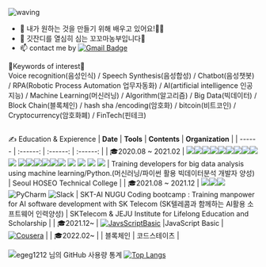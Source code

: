 <!--
**EGEG1212/egeg1212** is a ✨ _special_ ✨ repository because its `README.md` (this file) appears on your GitHub profile.

Here are some ideas to get you started:

- 🔭 I’m currently working on ...
- 🌱 I’m currently learning ...
- 👯 I’m looking to collaborate on ...
- 🤔 I’m looking for help with ...
- 💬 Ask me about ...
- 📫 How to reach me: ...
- 😄 Pronouns: ...
- ⚡ Fun fact: ...

REFERENCE <https://github.com/anuraghazra/github-readme-stats/blob/master/docs/readme_kr.md>

https://blog.naver.com/yb2316/222260350184
https://github.com/YebinKim
https://gist.github.com/EGEG1212/d72968098f4ab556cd756f1d30db2f5f
[![Facebook Badge](https://img.shields.io/badge/-{타이틀(string)}-{배경 색상(hex)}?logo={해당 서비스명}&logoColor={로고 색상(hex)}&link={페이스북 주소(url)})]({페이스북 주소(url)})
[![Facebook Badge](https://img.shields.io/badge/-Facebook-1877f2?logo=facebook&logoColor=white&link={페이스북 주소(url)})]({페이스북 주소(url)})
[출처] 깃헙 메인 프로필 꾸미기 (뱃지 설정, 컴포넌트 추가)|작성자 무마니 vivi

-->

<!-- ![header](https://capsule-render.vercel.app/api?type=wave&color=gradient&height=300&section=header&text=Hi there 👋&fontSize=90) -->
![waving](https://capsule-render.vercel.app/api?type=waving&height=200&text=Hello!&fontAlign=80&fontAlignY=40&color=gradient)

- 🌱 내가 원하는 것을 만들기 위해 배우고 있어요!🏄‍♀️
- 🌱 깃잔디를 열심히 심는 꼬꼬마농부입니다🤩 
- 📫 contact me by [![Gmail Badge](https://img.shields.io/badge/Gmail-539bf5?style=flat-square&logo=Gmail&logoColor=white&link=mailto:eg1212j@gmail.com)](mailto:eg1212j@gmail.com)

🍰Keywords of interest🍟<br>Voice recognition(음성인식) / Speech Synthesis(음성합성) / Chatbot(음성챗봇) / RPA(Robotic Process Automation 업무자동화) / AI(artificial intelligence 인공지능) / Machine Learning(머신러닝) / Algorithm(알고리즘) / Big Data(빅데이터) / Block Chain(블록체인) / hash sha /encoding(암호화) / bitcoin(비트코인) / Cryptocurrency(암호화폐)  / FinTech(핀테크)


<!-- [![Blog Badge](http://img.shields.io/badge/-Blog-green?style=flat-square&logo=Naver&link=https://blog.naver.com/***)](https://blog.naver.com/***) -->



##

✍ Education & Expierence
| **Date** | **Tools** | **Contents** | **Organization** |
| ------ | :------: | :------: | :------: |
| 🎓2020.08 ~ 2021.02 | <img src="https://img.shields.io/badge/html5-%23E34F26.svg?style=for-the-badge&logo=html5&logoColor=white"/><img src="https://img.shields.io/badge/css3-%231572B6.svg?style=for-the-badge&logo=css3&logoColor=white"/><img src="https://img.shields.io/badge/github-%23121011.svg?style=for-the-badge&logo=github&logoColor=white"/><img src="https://img.shields.io/badge/Python-3766AB?style=for-the-badge&logo=Python&logoColor=white"/><img src="https://img.shields.io/badge/Flask-000000?style=for-the-badge&logo=Flask&logoColor=white"/><img src="https://img.shields.io/badge/Express-FF7200?style=for-the-badge&logo=Express&logoColor=white"/><img src="https://img.shields.io/badge/NodeJS-339933?style=for-the-badge&logo=Node.js&logoColor=white"/><img src="https://img.shields.io/badge/MySQL-4479A1?style=for-the-badge&logo=MySQL&logoColor=white"/><img src="https://img.shields.io/badge/Numpy-013243?style=for-the-badge&logo=NumPy&logoColor=white"/><img src="https://img.shields.io/badge/Pandas-150458?style=for-the-badge&logo=pandas&logoColor=white"/></a>&nbsp;<img src="https://img.shields.io/badge/Matplotlib-150458?style=for-the-badge&logo=pandas&logoColor=white"/><img src="https://img.shields.io/badge/Sklearn-150458?style=for-the-badge&logo=scikit-learn&logoColor=white"/><img src="https://img.shields.io/badge/Keras-D00000?style=for-the-badge&logo=Keras&logoColor=white"/><img src="https://img.shields.io/badge/Django-092E20?style=for-the-badge&logo=Django&logoColor=white"/><img src="https://img.shields.io/badge/AWS-232F3E?style=for-the-badge&logo=Amazon-AWS&logoColor=white"/><img src="https://img.shields.io/badge/opencv-%23white.svg?style=for-the-badge&logo=opencv&logoColor=white"/> <img src="https://img.shields.io/badge/jupyter-%23FA0F00.svg?style=for-the-badge&logo=jupyter&logoColor=white"/> <img src="https://img.shields.io/badge/Visual%20Studio%20Code-0078d7.svg?style=for-the-badge&logo=visual-studio-code&logoColor=white"/> <img src="https://img.shields.io/badge/googlecolab-%23F9AB00.svg?style=for-the-badge&logo=googleColab&logoColor=white"/> <img src="https://img.shields.io/badge/TensorFlow-%23FF6F00.svg?style=for-the-badge&logo=TensorFlow&logoColor=white"/> | Training developers for big data analysis using machine learning/Python.(머신러닝/파이썬 활용 빅데이터분석 개발자 양성) | Seoul HOSEO Technical College |
| 🎓2021.08 ~ 2021.12 | <img src="https://img.shields.io/badge/Python-3766AB?style=for-the-badge&logo=Python&logoColor=white"/><img src="https://img.shields.io/badge/NUGU-539bf5?style=for-the-badge"/><img src="https://img.shields.io/badge/AWS-232F3E?style=for-the-badge&logo=Amazon-AWS&logoColor=white"/>![PyCharm](https://img.shields.io/badge/pycharm-143?style=for-the-badge&logo=pycharm&logoColor=black&color=black&labelColor=green) ![Slack](https://img.shields.io/badge/Slack-4A154B?style=for-the-badge&logo=slack&logoColor=white) | SKT-AI NUGU Coding bootcamp : Training manpower for AI software development with SK Telecom (SK텔레콤과 함께하는 AI활용 소프트웨어 인력양성) | SKTelecom & JEJU Institute for Lifelong Education and Scholarship |
| 🎓2021.12~ | [![JavsScriptBasic](https://img.shields.io/badge/javascript-%23323330.svg?style=for-the-badge&logo=javascript&logoColor=%23F7DF1E)](https://github.com/EGEG1212/coursera_JavaScript_Basics) |JavaScript Basic |[![Cousera](https://img.shields.io/badge/Coursera-%230056D2.svg?style=for-the-badge&logo=Coursera&logoColor=white)](https://www.coursera.org/) |
| 🎓2022.02~ |  | 블록체인 | 코드스테이츠 |



![egeg1212 님의 GitHub 사용량 통계](https://github-readme-stats.vercel.app/api?username=egeg1212&show_icons=true&bg_color=30,dd6efb,539bf5&title_color=fff&text_color=fff)
[![Top Langs](https://github-readme-stats.vercel.app/api/top-langs/?username=egeg1212&bg_color=30,dd6efb,539bf5&title_color=fff&text_color=fff&langs_count=8&layout=compact)](https://github.com/egeg1212/github-readme-stats)



<!-- Pink - dd6efb
blue - 539bf5 -->






